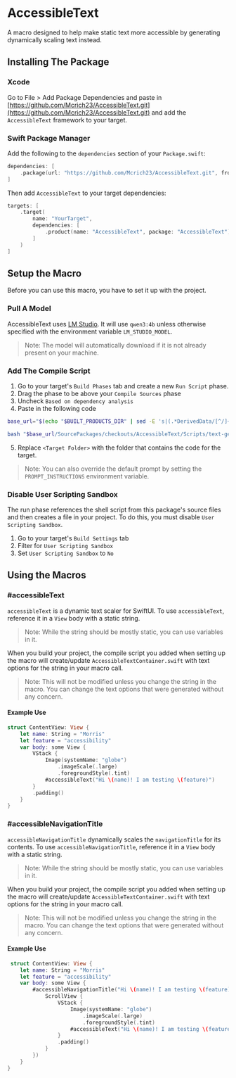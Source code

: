 # AccessibleText
A macro designed to help make static text more accessible by generating dynamically scaling text instead.

## Installing The Package

### Xcode
Go to File > Add Package Dependencies and paste in [https://github.com/Mcrich23/AccessibleText.git](https://github.com/Mcrich23/AccessibleText.git) and add the `AccessibleText` framework to your target.

### Swift Package Manager

Add the following to the `dependencies` section of your `Package.swift`:

```swift
dependencies: [
    .package(url: "https://github.com/Mcrich23/AccessibleText.git", from: "1.0.0")
]
```

Then add `AccessibleText` to your target dependencies:

```swift
targets: [
    .target(
        name: "YourTarget",
        dependencies: [
            .product(name: "AccessibleText", package: "AccessibleText")
        ]
    )
]
```

## Setup the Macro
Before you can use this macro, you have to set it up with the project.

### Pull A Model
AccessibleText uses [LM Studio](https://lmstudio.ai). It will use `qwen3:4b` unless otherwise specified with the environment variable `LM_STUDIO_MODEL`.

> Note: The model will automatically download if it is not already present on your machine.

### Add The Compile Script
1. Go to your target's `Build Phases` tab and create a new `Run Script` phase.
2. Drag the phase to be above your `Compile Sources` phase
3. Uncheck `Based on dependency analysis`
4. Paste in the following code

```bash
base_url="$(echo "$BUILT_PRODUCTS_DIR" | sed -E 's|(.*DerivedData/[^/]+).*|\1|')"

bash "$base_url/SourcePackages/checkouts/AccessibleText/Scripts/text-gen.sh" "$SRCROOT/<Target Folder>"
```
5. Replace `<Target Folder>` with the folder that contains the code for the target.

> Note: You can also override the default prompt by setting the `PROMPT_INSTRUCTIONS` environment variable.

### Disable User Scripting Sandbox
The run phase references the shell script from this package's source files and then creates a file in your project. To do this, you must disable `User Scripting Sandbox`.

1. Go to your target's `Build Settings` tab
2. Filter for `User Scripting Sandbox`
3. Set `User Scripting Sandbox` to `No`

## Using the Macros

### #accessibleText
`accessibleText` is a dynamic text scaler for SwiftUI. To use `accessibleText`, reference it in a `View` body with a static string.

> Note: While the string should be mostly static, you can use variables in it.

When you build your project, the compile script you added when setting up the macro will create/update `AccessibleTextContainer.swift` with text options for the string in your macro call.

> Note: This will not be modified unless you change the string in the macro. You can change the text options that were generated without any concern.

#### Example Use

```swift
struct ContentView: View {
    let name: String = "Morris"
    let feature = "accessibility"
    var body: some View {
        VStack {
            Image(systemName: "globe")
                .imageScale(.large)
                .foregroundStyle(.tint)
            #accessibleText("Hi \(name)! I am testing \(feature)")
        }
        .padding()
    }
}
```

### #accessibleNavigationTitle
`accessibleNavigationTitle` dynamically scales the `navigationTitle` for its contents. To use `accessibleNavigationTitle`, reference it in a `View` body with a static string.

> Note: While the string should be mostly static, you can use variables in it.

When you build your project, the compile script you added when setting up the macro will create/update `AccessibleTextContainer.swift` with text options for the string in your macro call.

> Note: This will not be modified unless you change the string in the macro. You can change the text options that were generated without any concern.

#### Example Use

```swift
 struct ContentView: View {
    let name: String = "Morris"
    let feature = "accessibility"
    var body: some View {
        #accessibleNavigationTitle("Hi \(name)! I am testing \(feature)", content: {
            ScrollView {
                VStack {
                    Image(systemName: "globe")
                        .imageScale(.large)
                        .foregroundStyle(.tint)
                    #accessibleText("Hi \(name)! I am testing \(feature)")
                }
                .padding()
            }
        })
    }
}
```
